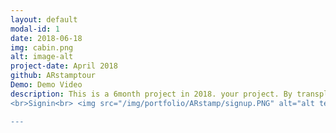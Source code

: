 ```yaml
---
layout: default
modal-id: 1
date: 2018-06-18
img: cabin.png
alt: image-alt
project-date: April 2018
github: ARstamptour
Demo: Demo Video
description: This is a 6month project in 2018. your project. By transplanting ARS on a stamp tour, it's a simple tour application that adds to the fun of taking pictures. You can hope for the recognition and reward of the tour by seeing various cultural assets and taking a stamp with a memorial photograph in front of it. <a href="https://youtu.be/--bCJltUBUQ">Demo</a>.<br><img src="/img/portfolio/ARstamp/layout.PNG" alt="alt text" width="800" height="600"/><br>Layout<br> <img src="/img/portfolio/ARstamp/signin.PNG" alt="alt text" width="800" height="600"/>
<br>Signin<br> <img src="/img/portfolio/ARstamp/signup.PNG" alt="alt text" width="800" height="600"/><br> Signup<br><img src="/img/portfolio/ARstamp/AR_map.Jpg" alt="alt text" width="800" height="600"/><br>Map<br> <img src="/img/portfolio/ARstamp/AR_community.JPG" alt="alt text" width="800" height="600"/><br>Community<br> <img src="/img/portfolio/ARstamp/AR_ar.JPG" alt="alt text" width="800" height="600"/><br> ARstamp

---
```

